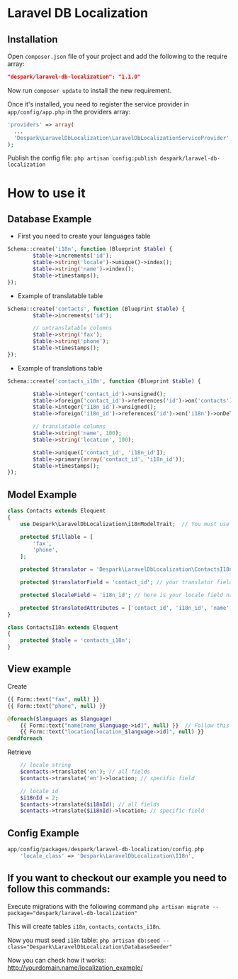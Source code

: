 # Laravel DB Localization

## Installation

Open `composer.json` file of your project and add the following to the require array:
```json
"despark/laravel-db-localization": "1.1.0"
```

Now run `composer update` to install the new requirement.

Once it's installed, you need to register the service provider in `app/config/app.php` in the providers array:
```php
'providers' => array(
  ...
  'Despark\LaravelDbLocalization\LaravelDbLocalizationServiceProvider',
);
```

Publish the config file:
`php artisan config:publish despark/laravel-db-localization`

# How to use it


## Database Example

- First you need to create your languages table

```php
Schema::create('i18n', function (Blueprint $table) {
        $table->increments('id');
        $table->string('locale')->unique()->index();
        $table->string('name')->index();
        $table->timestamps();
});
```
- Example of translatable table

```php
Schema::create('contacts', function (Blueprint $table) {
        $table->increments('id');

        // untranslatable columns
        $table->string('fax');
        $table->string('phone');
        $table->timestamps();
});
```
- Example of translations table

```php
Schema::create('contacts_i18n', function (Blueprint $table) {

        $table->integer('contact_id')->unsigned();
        $table->foreign('contact_id')->references('id')->on('contacts')->onDelete('cascade');
        $table->integer('i18n_id')->unsigned();
        $table->foreign('i18n_id')->references('id')->on('i18n')->onDelete('cascade');

        // translatable columns
        $table->string('name', 100);
        $table->string('location', 100);

        $table->unique(['contact_id', 'i18n_id']);
        $table->primary(array('contact_id', 'i18n_id'));
        $table->timestamps();
});
```
## Model Example
```php
class Contacts extends Eloquent
{
    use Despark\LaravelDbLocalization\i18nModelTrait;  // You must use i18nModelTrait

    protected $fillable = [
        'fax',
        'phone',
    ];

    protected $translator = 'Despark\LaravelDbLocalization\ContactsI18n'; // Here you need to add your translations table model name

    protected $translatorField = 'contact_id'; // your translator field name

    protected $localeField = 'i18n_id'; // here is your locale field name

    protected $translatedAttributes = ['contact_id', 'i18n_id', 'name', 'location']; // translatable fillables
}

class ContactsI18n extends Eloquent
{
    protected $table = 'contacts_i18n';
}
```
## View example

Create
```php
{{ Form::text("fax", null) }}
{{ Form::text("phone", null) }}

@foreach($languages as $language)
    {{ Form::text("name[name_$language->id]", null) }}  // Follow this convention array( fieldname_languageId );
    {{ Form::text("location[location_$language->id]", null) }}
@endforeach
```
Retrieve
```php
    // locale string
    $contacts->translate('en'); // all fields
    $contacts->translate('en')->location; // specific field

    // locale id
    $i18nId = 2;
    $contacts->translate($i18nId); // all fields
    $contacts->translate($i18nId)->location; // specific field
```


## Config Example
```php
app/config/packages/despark/laravel-db-localization/config.php
    'locale_class' => 'Despark\LaravelDbLocalization\I18n',
```

## If you want to checkout our example you need to follow this commands:

Execute migrations with the following command
`php artisan migrate --package="despark/laravel-db-localization"`

This will create tables `i18n`, `contacts`, `contacts_i18n`.

Now you must seed `i18n` table:
`php artisan db:seed --class="Despark\LaravelDbLocalization\DatabaseSeeder"`

Now you can check how it works:
 http://yourdomain.name/localization_example/

